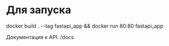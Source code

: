 # Для запуска
docker build . --tag fastapi_app && docker run 80:80 fastapi_app

Документация к API: /docs